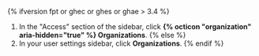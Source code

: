{% ifversion fpt or ghec or ghes or ghae > 3.4 %}
1. In the "Access" section of the sidebar, click **{% octicon "organization" aria-hidden="true" %} Organizations**.
{% else %}
1. In your user settings sidebar, click **Organizations**.
{% endif %}
